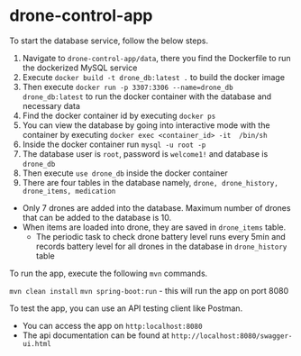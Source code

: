 # drone-control-app

To start the database service, follow the below steps.

1. Navigate to `drone-control-app/data`, there you find the Dockerfile to run the dockerized MySQL service
2. Execute `docker build -t drone_db:latest .` to build the docker image
3. Then execute `docker run -p 3307:3306 --name=drone_db drone_db:latest` to run the docker container with the database and necessary data
4. Find the docker container id by executing `docker ps`
5. You can view the database by going into interactive mode with the container by executing `docker exec <container_id> -it  /bin/sh`
6. Inside the docker container run `mysql -u root -p`
7. The database user is `root`, password is `welcome1!` and database is `drone_db`
8. Then execute `use drone_db` inside the docker container
9. There are four tables in the database namely, `drone, drone_history, drone_items, medication`

* Only 7 drones are added into the database. Maximum number of drones that can be added to the database is 10.
* When items are loaded into drone, they are saved in `drone_items` table.
  * The periodic task to check drone battery level runs every 5min and records battery level for all drones in the database in `drone_history` table

To run the app, execute the following `mvn` commands.

`mvn clean install`
`mvn spring-boot:run` - this will run the app on port 8080

To test the app, you can use an API testing client like Postman.

* You can access the app on `http:localhost:8080`
* The api documentation can be found at `http://localhost:8080/swagger-ui.html`



